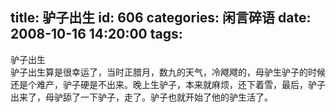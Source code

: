 title: 驴子出生
id: 606
categories: 闲言碎语
date: 2008-10-16 14:20:00
tags:
---

驴子出生
</br> 驴子出生算是很幸运了，当时正腊月，数九的天气，冷飕飕的，母驴生驴子的时候还是个难产，驴子硬是不出来。晚上生驴子，本来就麻烦，还下着雪，最后，驴子出来了，母驴舔了一下驴子，走了。驴子也就开始了他的驴生活了。
